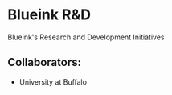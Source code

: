 # Blueink R&D
Blueink's Research and Development Initiatives

## Collaborators:
 - University at Buffalo
